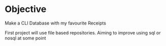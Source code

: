 
# Objective
Make a CLI Database with my favourite Receipts


First project will use file based repositories. Aiming to improve using sql or nosql at some point
